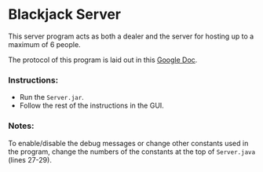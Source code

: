 # Blackjack Server

This server program acts as both a dealer and the server for hosting up to a maximum of 6 people.

The protocol of this program is laid out in this [Google Doc](https://docs.google.com/document/d/1TitWhC7pa1LwOa1-9aaW1HGAJzgxTehDEKdn49hRspE/edit#).

### Instructions:
 - Run the `Server.jar`.
 - Follow the rest of the instructions in the GUI.

### Notes:
To enable/disable the debug messages or change other constants used in the program, change the numbers of the constants at the top of `Server.java` (lines 27-29).
